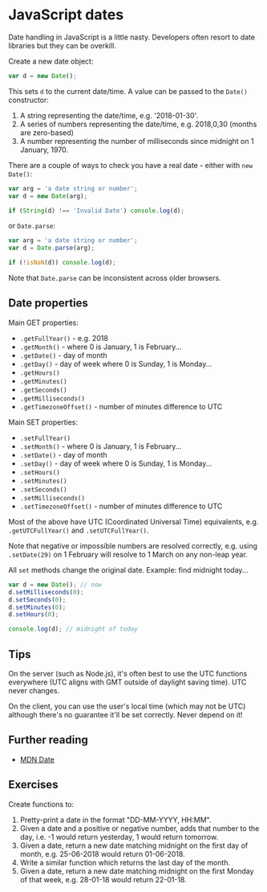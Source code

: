 # JavaScript dates

Date handling in JavaScript is a little nasty. Developers often resort to date libraries but they can be overkill.

Create a new date object:

```javascript
var d = new Date();
```

This sets `d` to the current date/time. A value can be passed to the `Date()` constructor:

1. A string representing the date/time, e.g. '2018-01-30'.
1. A series of numbers representing the date/time, e.g. 2018,0,30 (months are zero-based)
1. A number representing the number of milliseconds since midnight on 1 January, 1970.

There are a couple of ways to check you have a real date - either with `new Date()`:

```javascript
var arg = 'a date string or number';
var d = new Date(arg);

if (String(d) !== 'Invalid Date') console.log(d);
```

or `Date.parse`:

```javascript
var arg = 'a date string or number';
var d = Date.parse(arg);

if (!isNaN(d)) console.log(d);
```

Note that `Date.parse` can be inconsistent across older browsers.


## Date properties
Main GET properties:

* `.getFullYear()` - e.g. 2018
* `.getMonth()` - where 0 is January, 1 is February...
* `.getDate()` - day of month
* `.getDay()` - day of week where 0 is Sunday, 1 is Monday...
* `.getHours()`
* `.getMinutes()`
* `.getSeconds()`
* `.getMilliseconds()`
* `.getTimezoneOffset()` - number of minutes difference to UTC

Main SET properties:

* `.setFullYear()`
* `.setMonth()` - where 0 is January, 1 is February...
* `.setDate()` - day of month
* `.setDay()` - day of week where 0 is Sunday, 1 is Monday...
* `.setHours()`
* `.setMinutes()`
* `.setSeconds()`
* `.setMilliseconds()`
* `.setTimezoneOffset()` - number of minutes difference to UTC

Most of the above have UTC (Coordinated Universal Time) equivalents, e.g. `.getUTCFullYear()` and `.setUTCFullYear()`.

Note that negative or impossible numbers are resolved correctly, e.g. using `.setDate(29)` on 1 February will resolve to 1 March on any non-leap year.

All `set` methods change the original date. Example: find midnight today...

```javascript
var d = new Date(); // now
d.setMilliseconds(0);
d.setSeconds(0);
d.setMinutes(0);
d.setHours(0);

console.log(d); // midnight of today
```


## Tips
On the server (such as Node.js), it's often best to use the UTC functions everywhere (UTC aligns with GMT outside of daylight saving time). UTC never changes.

On the client, you can use the user's local time (which may not be UTC) although there's no guarantee it'll be set correctly. Never depend on it!


## Further reading

* [MDN Date](https://developer.mozilla.org/en-US/docs/Web/JavaScript/Reference/Global_Objects/Date)


## Exercises
Create functions to:

1. Pretty-print a date in the format "DD-MM-YYYY, HH:MM".
1. Given a date and a positive or negative number, adds that number to the day, i.e. -1 would return yesterday, 1 would return tomorrow.
1. Given a date, return a new date matching midnight on the first day of month, e.g. 25-06-2018 would return 01-06-2018.
1. Write a similar function which returns the last day of the month.
1. Given a date, return a new date matching midnight on the first Monday of that week, e.g. 28-01-18 would return 22-01-18.

